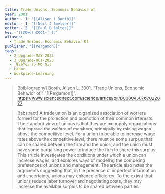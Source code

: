 ```yaml
---
title: Trade Unions, Economic Behavior of
year: 2001
author - 1: "[[Alison L Booth]]"
editor - 1: "[[Neil J Smelser]]"
editor - 2: "[[Paul B Baltes]]"
key: "[[@Booth2001-fr]]"
aliases:
  - Trade Unions, Economic Behavior Of
publisher: "[[Pergamon]]"
tags:
  - 2_Upgrade-MAY-2023
  - 3_Upgrade-OCT-2023
  - _BibTex-to-MD-Git
  - Labor
  - Workplace-Learning
---
```


> [!bibliography]
> Booth, Alison L. 2001. “Trade Unions, Economic Behavior of.” "[[Pergamon]]". https://www.sciencedirect.com/science/article/pii/B0080430767022877

> [!abstract]
> A trade union is an organized association of workers formed for the protection and promotion of their common interests. The standard view of unions is that they are monopoly organizations that improve the welfare of members, principally by raising wages above the competitive level. For a union to be able to increase wage rates above the competitive level, there must be some surplus that can be shared between the firm and the union, and the union must have some bargaining power to induce the firm to share this surplus. This article investigates the conditions under which a union can increase wages, and explores ways of modeling the competing preferences of unions and management. The article also notes the arguments suggesting that, in the presence of imperfect information and uncertainty, unions may enhance efficiency. To the extent that unions reduce labor turnover and negotiating costs, they may increase the available surplus to be shared between parties.
